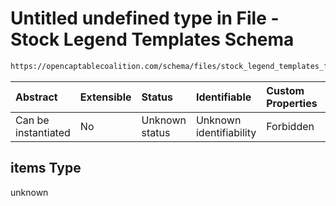 # Untitled undefined type in File - Stock Legend Templates Schema

```txt
https://opencaptablecoalition.com/schema/files/stock_legend_templates_file#/properties/items/items
```



| Abstract            | Extensible | Status         | Identifiable            | Custom Properties | Additional Properties | Access Restrictions | Defined In                                                                                                              |
| :------------------ | :--------- | :------------- | :---------------------- | :---------------- | :-------------------- | :------------------ | :---------------------------------------------------------------------------------------------------------------------- |
| Can be instantiated | No         | Unknown status | Unknown identifiability | Forbidden         | Allowed               | none                | [StockLegendTemplatesFile.schema.json*](../../schema/files/StockLegendTemplatesFile.schema.json "open original schema") |

## items Type

unknown
